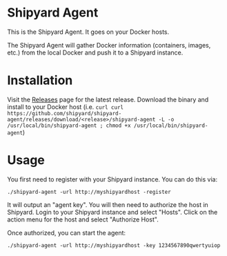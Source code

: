 # Shipyard Agent
This is the Shipyard Agent.  It goes on your Docker hosts.

The Shipyard Agent will gather Docker information (containers, images, etc.) from the local Docker and push it to a Shipyard instance.

# Installation
Visit the [Releases](https://github.com/shipyard/shipyard-agent/releases) page for the latest release.  Download the binary and install to your Docker host (i.e. `curl curl https://github.com/shipyard/shipyard-agent/releases/download/<release>/shipyard-agent -L -o /usr/local/bin/shipyard-agent ; chmod +x /usr/local/bin/shipyard-agent`)

# Usage
You first need to register with your Shipyard instance.  You can do this via:

`./shipyard-agent -url http://myshipyardhost -register`

It will output an "agent key".  You will then need to authorize the host in 
Shipyard.  Login to your Shipyard instance and select "Hosts".  Click on the 
action menu for the host and select "Authorize Host".

Once authorized, you can start the agent:

`./shipyard-agent -url http://myshipyardhost -key 1234567890qwertyuiop`

